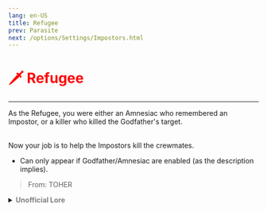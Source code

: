 ```yaml
---
lang: en-US
title: Refugee
prev: Parasite
next: /options/Settings/Impostors.html
---
```


# <font color="red">🗡️ <b>Refugee</b></font> <Badge text="Madmate" type="tip" vertical="middle"/>
---

As the Refugee, you were either an Amnesiac who remembered an Impostor, or a killer who killed the Godfather's target.<br><br>

Now your job is to help the Impostors kill the crewmates.
* Can only appear if Godfather/Amnesiac are enabled (as the description implies).

> From: TOHER

<details>
<summary><b><font color=gray>Unofficial Lore</font></b></summary>

Not many Might remember the case Of Perimedes from The Greek Mythology… But the refugee? Well… It was a similar case Like Perimedes… The Refugee was happy and content on Fungle… Until the Flowers started to give out so much aroma that it started to choke everyone… People started dropping into Campfires… Off the Zip but well.. The Refugee had to leave… Now He took a boat and sailed to an Island.. As Frequent readers may know as The Island The one where the plane crashed or where the Butcher first came up… Yes.. The Refugee saw it all go down But didn’t have the courage to go and sneak into the ship until… He was too hungry and approached the butcher who was for obvious reasons unafraid (Reason : The Butcher was carrying a gun and a knife Himself ) Now the butcher gave him food and invited him onboard… Interesting they did not seem to murder the Refugee.. Maybe they liked him What if.. He became an Impostor So he went up to their leader the “God Father” who gave him a simple task ( Simple for the god father ) To Kill a target… There were only 2 ways to become an Impostor… To first forget then Remember… Not possible right now Or to kill the God Fathers Target… Possible And so he did Kill… And became the refugee into the god fathers mansion and the latest edition to the Impostor clan of POLUS…
What if the Volcano Erupted would the refugee need to take refuge again
> Submitted by: champofchamps78
</details>